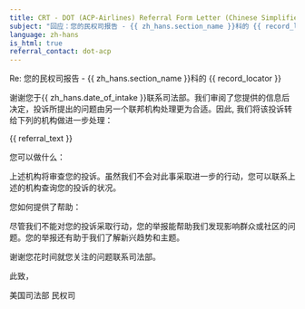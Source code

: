 ```yaml
---
title: CRT - DOT (ACP-Airlines) Referral Form Letter (Chinese Simplified)
subject: "回应：您的民权司报告 - {{ zh_hans.section_name }}科的 {{ record_locator }}"
language: zh-hans
is_html: true
referral_contact: dot-acp
---
```

Re:		您的民权司报告 - {{ zh_hans.section_name }}科的 {{ record_locator }}

谢谢您于{{ zh_hans.date_of_intake }}联系司法部。我们审阅了您提供的信息后决定，投诉所提出的问题由另一个联邦机构处理更为合适。因此, 我们将该投诉转给下列的机构做进一步处理：

{{ referral_text }}

您可以做什么：

上述机构将审查您的投诉。虽然我们不会对此事采取进一步的行动，您可以联系上述的机构查询您的投诉的状况。

您如何提供了帮助：

尽管我们不能对您的投诉采取行动，您的举报能帮助我们发现影响群众或社区的问题。您的举报还有助于我们了解新兴趋势和主题。

谢谢您花时间就您关注的问题联系司法部。

此致，


美国司法部
民权司
